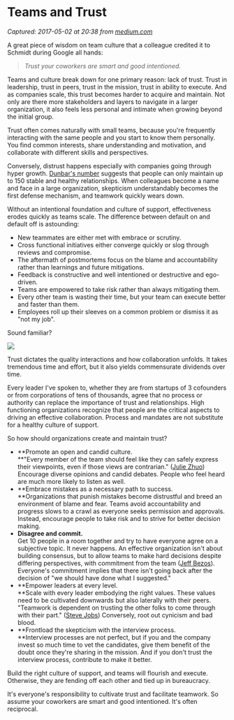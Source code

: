# Teams and Trust

_Captured: 2017-05-02 at 20:38 from [medium.com](https://medium.com/@eusden/teams-and-trust-a51184c7f235?source=userActivityShare-c79006fee040-1493750313)_

A great piece of wisdom on team culture that a colleague credited it to Schmidt during Google all hands:

> _Trust your coworkers are smart and good intentioned._

Teams and culture break down for one primary reason: lack of trust. Trust in leadership, trust in peers, trust in the mission, trust in ability to execute. And as companies scale, this trust becomes harder to acquire and maintain. Not only are there more stakeholders and layers to navigate in a larger organization, it also feels less personal and intimate when growing beyond the initial group.

Trust often comes naturally with small teams, because you're frequently interacting with the same people and you start to know them personally. You find common interests, share understanding and motivation, and collaborate with different skills and perspectives.

Conversely, distrust happens especially with companies going through hyper growth. [Dunbar's number](https://en.wikipedia.org/wiki/Dunbar%27s_number) suggests that people can only maintain up to 150 stable and healthy relationships. When colleagues become a name and face in a large organization, skepticism understandably becomes the first defense mechanism, and teamwork quickly wears down.

Without an intentional foundation and culture of support, effectiveness erodes quickly as teams scale. The difference between default on and default off is astounding:

  * New teammates are either met with embrace or scrutiny.
  * Cross functional initiatives either converge quickly or slog through reviews and compromise.
  * The aftermath of postmortems focus on the blame and accountability rather than learnings and future mitigations.
  * Feedback is constructive and well intentioned or destructive and ego-driven.
  * Teams are empowered to take risk rather than always mitigating them.
  * Every other team is wasting their time, but your team can execute better and faster than them.
  * Employees roll up their sleeves on a common problem or dismiss it as "not my job".

Sound familiar?

![](https://cdn-images-1.medium.com/max/800/1*BMEaNwTQleo03OHYii8DOw.png)

Trust dictates the quality interactions and how collaboration unfolds. It takes tremendous time and effort, but it also yields commensurate dividends over time.

Every leader I've spoken to, whether they are from startups of 3 cofounders or from corporations of tens of thousands, agree that no process or authority can replace the importance of trust and relationships. High functioning organizations recognize that people are the critical aspects to driving an effective collaboration. Process and mandates are not substitute for a healthy culture of support.

So how should organizations create and maintain trust?

  * **Promote an open and candid culture.  
**"Every member of the team should feel like they can safely express their viewpoints, even if those views are contrarian." ([Julie Zhuo](https://medium.com/the-year-of-the-looking-glass/building-products-91aa93bea4bb))  
Encourage diverse opinions and candid debates. People who feel heard are much more likely to listen as well.
  * **Embrace mistakes as a necessary path to success.  
**Organizations that punish mistakes become distrustful and breed an environment of blame and fear. Teams avoid accountability and progress slows to a crawl as everyone seeks permission and approvals. Instead, encourage people to take risk and to strive for better decision making.
  * **Disagree and commit.**  
Get 10 people in a room together and try to have everyone agree on a subjective topic. It never happens. An effective organization isn't about building consensus, but to allow teams to make hard decisions despite differing perspectives, with commitment from the team ([Jeff Bezos](https://www.amazon.com/p/feature/z6o9g6sysxur57t)). Everyone's commitment implies that there isn't going back after the decision of "we should have done what I suggested."
  * **Empower leaders at every level.  
**Scale with every leader embodying the right values. These values need to be cultivated downwards but also laterally with their peers. "Teamwork is dependent on trusting the other folks to come through with their part." ([Steve Jobs](https://www.youtube.com/watch?v=i5f8bqYYwps&t=1h1m29s)) Conversely, root out cynicism and bad blood.
  * **Frontload the skepticism with the interview process.  
**Interview processes are not perfect, but if you and the company invest so much time to vet the candidates, give them benefit of the doubt once they're sharing in the mission. And if you don't trust the interview process, contribute to make it better.

Build the right culture of support, and teams will flourish and execute. Otherwise, they are fending off each other and tied up in bureaucracy.

It's everyone's responsibility to cultivate trust and facilitate teamwork. So assume your coworkers are smart and good intentioned. It's often reciprocal.
